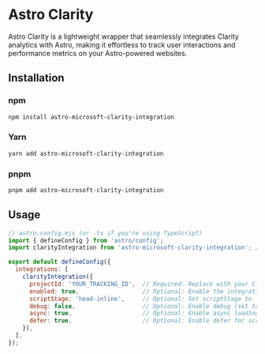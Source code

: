 # Astro Clarity

Astro Clarity is a lightweight wrapper that seamlessly integrates Clarity analytics with Astro, making it effortless to track user interactions and performance metrics on your Astro-powered websites.

## Installation

### npm
```bash
npm install astro-microsoft-clarity-integration
```

### Yarn
```bash
yarn add astro-microsoft-clarity-integration
```

### pnpm
```bash
pnpm add astro-microsoft-clarity-integration
```

## Usage

```js
// astro.config.mjs (or .ts if you're using TypeScript)
import { defineConfig } from 'astro/config';
import clarityIntegration from 'astro-microsoft-clarity-integration'; // Imported from an npm package

export default defineConfig({
  integrations: [
    clarityIntegration({
      projectId: 'YOUR_TRACKING_ID',  // Required: Replace with your Clarity project ID
      enabled: true,                  // Optional: Enable the integration (defaults to true)
      scriptStage: 'head-inline',     // Optional: Set scriptStage to 'head-inline', 'body-inline'
      debug: false,                   // Optional: Enable debug (set to true if you want to log script injections)
      async: true,                    // Optional: Enable async loading
      defer: true,                    // Optional: Enable defer for script loading
    }),
  ],
});

```